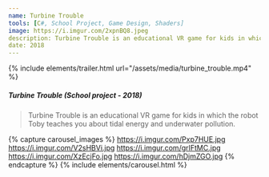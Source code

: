 ```yaml
---
name: Turbine Trouble
tools: [C#, School Project, Game Design, Shaders]
image: https://i.imgur.com/2xpnBQ8.jpeg
description: Turbine Trouble is an educational VR game for kids in which the robot Toby teaches you about tidal energy and underwater pollution.
date: 2018
---
```

{% include elements/trailer.html url="/assets/media/turbine_trouble.mp4" %}

##### Turbine Trouble (School project - 2018)
>  Turbine Trouble is an educational VR game for kids in which the robot Toby teaches you about tidal energy and underwater pollution.


{% capture carousel_images %}
https://i.imgur.com/Pxp7HUE.jpg
https://i.imgur.com/V2sHBVi.jpg
https://i.imgur.com/grIFtMC.jpg
https://i.imgur.com/XzEcjFo.jpg
https://i.imgur.com/hDjmZGO.jpg
{% endcapture %}
{% include elements/carousel.html %}
